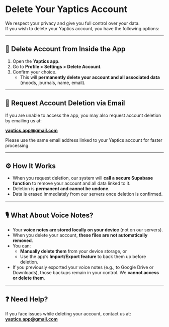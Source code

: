 # Delete Your Yaptics Account

We respect your privacy and give you full control over your data.  
If you wish to delete your Yaptics account, you have the following options:

---

## 📱 Delete Account from Inside the App
1. Open the **Yaptics app**.
2. Go to **Profile > Settings > Delete Account**.
3. Confirm your choice.  
   - This will **permanently delete your account and all associated data** (moods, journals, name, email).

---

## 📧 Request Account Deletion via Email
If you are unable to access the app, you may also request account deletion by emailing us at:

**yaptics.app@gmail.com**  

Please use the same email address linked to your Yaptics account for faster processing.

---

## ⚙️ How It Works
- When you request deletion, our system will **call a secure Supabase function** to remove your account and all data linked to it.
- Deletion is **permanent and cannot be undone**.
- Data is erased immediately from our servers once deletion is confirmed.

---

## 🎙️ What About Voice Notes?
- Your **voice notes are stored locally on your device** (not on our servers).
- When you delete your account, **these files are not automatically removed**.
- You can:  
  - **Manually delete them** from your device storage, or  
  - Use the app’s **Import/Export feature** to back them up before deletion.
- If you previously exported your voice notes (e.g., to Google Drive or Downloads), those backups remain in your control. We **cannot access or delete them**.

---

## ❓ Need Help?
If you face issues while deleting your account, contact us at:  
**yaptics.app@gmail.com**

